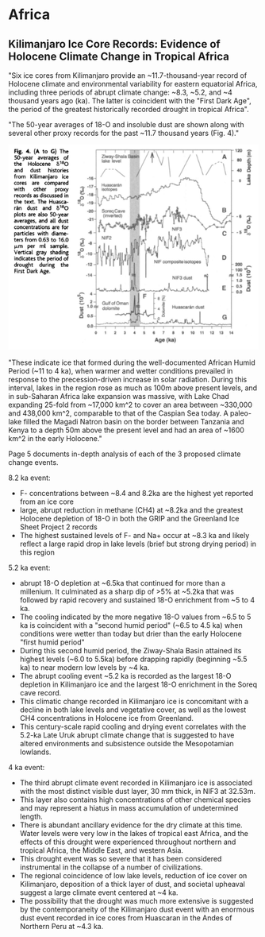 # Africa

## Kilimanjaro Ice Core Records: Evidence of Holocene Climate Change in Tropical Africa

"Six ice cores from Kilimanjaro provide an ~11.7-thousand-year record of Holocene climate and environmental variability for eastern equatorial Africa, including three periods of abrupt climate change: ~8.3, ~5.2, and ~4 thousand years ago (ka). The latter is coincident with the "First Dark Age", the period of the greatest historically recorded drought in tropical Africa".

"The 50-year averages of 18-O and insoluble dust are shown along with several other proxy records for the past ~11.7 thousand years (Fig. 4)."

![](img/kilimanjaro.png)

"These indicate ice that formed during the well-documented African Humid Period (~11 to 4 ka), when warmer and wetter conditions prevailed in response to the precession-driven increase in solar radiation. During this interval, lakes in the region rose as much as 100m above present levels, and in sub-Saharan Africa lake expansion was massive, with Lake Chad expanding 25-fold from ~17,000 km^2 to cover an area between ~330,000 and 438,000 km^2, comparable to that of the Caspian Sea today. A paleo-lake filled the Magadi Natron basin on the border between Tanzania and Kenya to a depth 50m above the present level and had an area of ~1600 km^2 in the early Holocene."

Page 5 documents in-depth analysis of each of the 3 proposed climate change events.

8.2 ka event:
- F- concentrations between ~8.4 and 8.2ka are the highest yet reported from an ice core
- large, abrupt reduction in methane (CH4) at ~8.2ka and the greatest Holocene depletion of 18-O in both the GRIP and the Greenland Ice Sheet Project 2 records
- The highest sustained levels of F- and Na+ occur at ~8.3 ka and likely reflect a large rapid drop in lake levels (brief but strong drying period) in this region

5.2 ka event:
- abrupt 18-O depletion at ~6.5ka that continued for more than a millenium. It culminated as a sharp dip of >5% at ~5.2ka that was followed by rapid recovery and sustained 18-O enrichment from ~5 to 4 ka.
- The cooling indicated by the more negative 18-O values from ~6.5 to 5 ka is coincident with a "second humid period" (~6.5 to 4.5 ka) when conditions were wetter than today but drier than the early Holocene "first humid period"
- During this second humid period, the Ziway-Shala Basin attained its highest levels (~6.0 to 5.5ka) before drapping rapidly (beginning ~5.5 ka) to near modern low levels by ~4 ka.
- The abrupt cooling event ~5.2 ka is recorded as the largest 18-O depletion in Kilimanjaro ice and the largest 18-O enrichment in the Soreq cave record.
- This climatic change recorded in Kilimanjaro ice is concomitant with a decline in both lake levels and vegetative cover, as well as the lowest CH4 concentrations in Holocene ice from Greenland.
- This century-scale rapid cooling and drying event correlates with the 5.2-ka Late Uruk abrupt climate change that is suggested to have altered environments and subsistence outside the Mesopotamian lowlands.

4 ka event:
- The third abrupt climate event recorded in Kilimanjaro ice is associated with the most distinct visible dust layer, 30 mm thick, in NIF3 at 32.53m.
- This layer also contains high concentrations of other chemical species and may represent a hiatus in mass accumulation of undetermined length.
- There is abundant ancillary evidence for the dry climate at this time. Water levels were very low in the lakes of tropical east Africa, and the effects of this drought were experienced throughout northern and tropical Africa, the Middle East, and western Asia.
- This drought event was so severe that it has been considered instrumental in the collapse of a number of civilizations.
- The regional coincidence of low lake levels, reduction of ice cover on Kilimanjaro, deposition of a thick layer of dust, and societal upheaval suggest a large climate event centered at ~4 ka.
- The possibility that the drought was much more extensive is suggested by the contemporaneity of the Kilimanjaro dust event with an enormous dust event recorded in ice cores from Huascaran in the Andes of Northern Peru at ~4.3 ka.